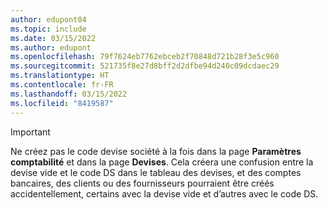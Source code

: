 ```yaml
---
author: edupont04
ms.topic: include
ms.date: 03/15/2022
ms.author: edupont
ms.openlocfilehash: 79f7624eb7762ebceb2f70848d721b28f3e5c960
ms.sourcegitcommit: 521735f8e27d8bff2d2dfbe94d240c09dcdaec29
ms.translationtype: HT
ms.contentlocale: fr-FR
ms.lasthandoff: 03/15/2022
ms.locfileid: "8419587"
---
```

> [!Important]
> Ne créez pas le code devise société à la fois dans la page **Paramètres comptabilité** et dans la page **Devises**. Cela créera une confusion entre la devise vide et le code DS dans le tableau des devises, et des comptes bancaires, des clients ou des fournisseurs pourraient être créés accidentellement, certains avec la devise vide et d’autres avec le code DS.